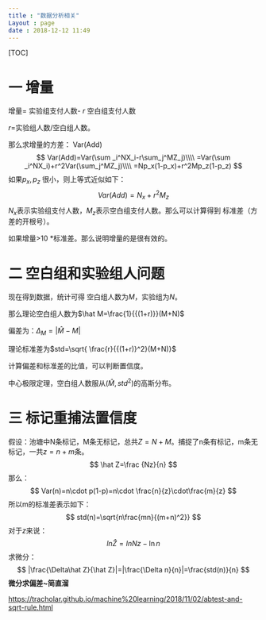 ```yaml
---
title : "数据分析相关"
Layout : page
date : 2018-12-12 11:49
---
```


[TOC]



# 一 增量



增量= 实验组支付人数- $r$ 空白组支付人数

$r$=实验组人数/空白组人数。

那么求增量的方差： Var(Add)
$$
Var(Add)=Var(\sum _i^NX_i-r\sum_j^MZ_j)\\\\
=Var(\sum _i^NX_i)+r^2Var(\sum_j^MZ_j)\\\\
=Np_x(1-p_x)+r^2Mp_z(1-p_z)
$$
如果$p_x,p_z$ 很小，则上等式近似如下：
$$
Var(Add)=N_x+r^2M_z
$$
$N_x$表示实验组支付人数，$M_z$表示空白组支付人数。那么可以计算得到 标准差（方差的开根号）。

如果增量>10 *标准差。那么说明增量的是很有效的。



# 二 空白组和实验组人问题

现在得到数据，统计可得 空白组人数为$M$，实验组为$N$。

那么理论空白组人数为$\hat M=\frac{1}{{(1+r)}}(M+N)$

偏差为：$\Delta_M=|\hat M-M|$

理论标准差为$std=\sqrt{ \frac{r}{{(1+r)}^2}(M+N)}$

计算偏差和标准差的比值，可以判断置信度。

中心极限定理，空白组人数服从$(\hat M,std^2)​$的高斯分布。



# 三 标记重捕法置信度



假设：池塘中N条标记，M条无标记，总共$Z=N+M$。捕捉了n条有标记，m条无标记，一共$z=n+m$条。
$$
\hat Z=\frac {Nz}{n}
$$
那么：
$$
Var(n)=n\cdot p(1-p)=n\cdot \frac{n}{z}\cdot\frac{m}{z}
$$
所以m的标准差表示如下：
$$
std(n)=\sqrt{n\frac{mn}{(m+n)^2}}
$$
对于$z$来说：
$$
ln\hat Z=lnNz-\ln n
$$
求微分：
$$
|\frac{\Delta\hat Z}{\hat Z}|=|\frac{\Delta n}{n}|=\frac{std(n)}{n}
$$
**微分求偏差~简直溜**



https://tracholar.github.io/machine%20learning/2018/11/02/abtest-and-sqrt-rule.html